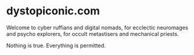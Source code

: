 # dystopiconic.com
Welcome to cyber ruffians and digital nomads, for ecclectic neuromages and psycho explorers, for occult metastisers and mechanical priests.

Nothing is true. Everything is permitted.
